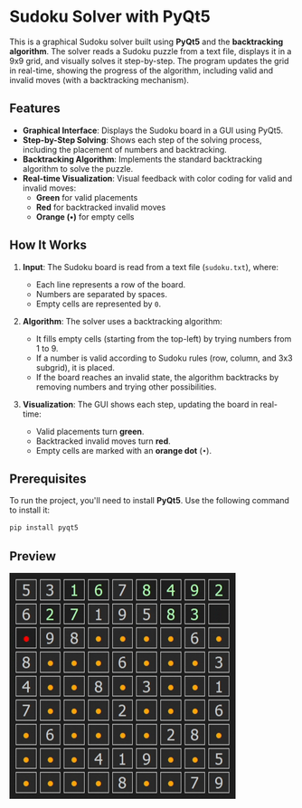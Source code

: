 # Sudoku Solver with PyQt5

This is a graphical Sudoku solver built using **PyQt5** and the **backtracking algorithm**. The solver reads a Sudoku puzzle from a text file, displays it in a 9x9 grid, and visually solves it step-by-step. The program updates the grid in real-time, showing the progress of the algorithm, including valid and invalid moves (with a backtracking mechanism).

## Features

- **Graphical Interface**: Displays the Sudoku board in a GUI using PyQt5.
- **Step-by-Step Solving**: Shows each step of the solving process, including the placement of numbers and backtracking.
- **Backtracking Algorithm**: Implements the standard backtracking algorithm to solve the puzzle.
- **Real-time Visualization**: Visual feedback with color coding for valid and invalid moves:
  - **Green** for valid placements
  - **Red** for backtracked invalid moves
  - **Orange (•)** for empty cells

## How It Works

1. **Input**: The Sudoku board is read from a text file (`sudoku.txt`), where:
   - Each line represents a row of the board.
   - Numbers are separated by spaces.
   - Empty cells are represented by `0`.

2. **Algorithm**: The solver uses a backtracking algorithm:
   - It fills empty cells (starting from the top-left) by trying numbers from 1 to 9.
   - If a number is valid according to Sudoku rules (row, column, and 3x3 subgrid), it is placed.
   - If the board reaches an invalid state, the algorithm backtracks by removing numbers and trying other possibilities.

3. **Visualization**: The GUI shows each step, updating the board in real-time:
   - Valid placements turn **green**.
   - Backtracked invalid moves turn **red**.
   - Empty cells are marked with an **orange dot** (`•`).

## Prerequisites

To run the project, you'll need to install **PyQt5**. Use the following command to install it:

```bash
pip install pyqt5
```

## Preview

![Preview](img/preview.gif)
